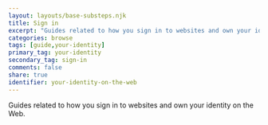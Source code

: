 ```yaml
---
layout: layouts/base-substeps.njk
title: Sign in
excerpt: "Guides related to how you sign in to websites and own your identity on the Web."
categories: browse
tags: [guide,your-identity]
primary_tag: your-identity
secondary_tag: sign-in
comments: false
share: true
identifier: your-identity-on-the-web
---
```


Guides related to how you sign in to websites and own your identity on the Web.